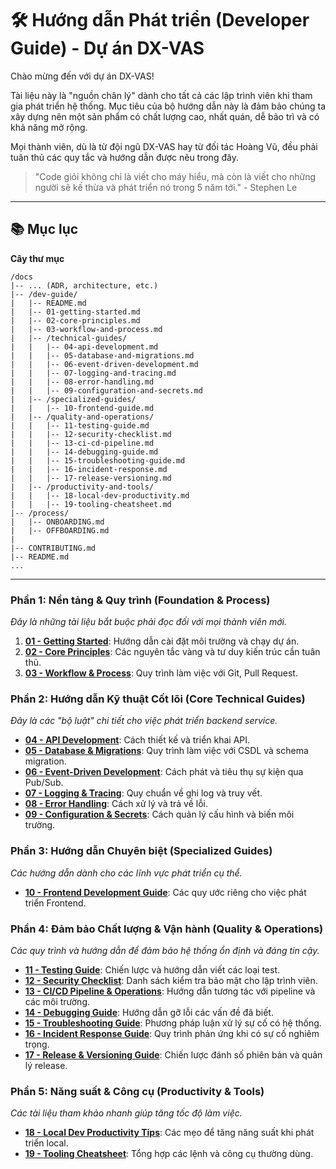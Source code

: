 # 🛠️ Hướng dẫn Phát triển (Developer Guide) - Dự án DX-VAS

Chào mừng đến với dự án DX-VAS\!

Tài liệu này là "nguồn chân lý" dành cho tất cả các lập trình viên khi tham gia phát triển hệ thống. Mục tiêu của bộ hướng dẫn này là đảm bảo chúng ta xây dựng nên một sản phẩm có chất lượng cao, nhất quán, dễ bảo trì và có khả năng mở rộng.

Mọi thành viên, dù là từ đội ngũ DX-VAS hay từ đối tác Hoàng Vũ, đều phải tuân thủ các quy tắc và hướng dẫn được nêu trong đây.

> "Code giỏi không chỉ là viết cho máy hiểu, mà còn là viết cho những người sẽ kế thừa và phát triển nó trong 5 năm tới." - Stephen Le

-----

## 📚 Mục lục

**Cây thư mục**
```
/docs
|-- ... (ADR, architecture, etc.)
|-- /dev-guide/
|   |-- README.md
|   |-- 01-getting-started.md
|   |-- 02-core-principles.md
|   |-- 03-workflow-and-process.md
|   |-- /technical-guides/
|   |   |-- 04-api-development.md
|   |   |-- 05-database-and-migrations.md
|   |   |-- 06-event-driven-development.md
|   |   |-- 07-logging-and-tracing.md
|   |   |-- 08-error-handling.md
|   |   |-- 09-configuration-and-secrets.md
|   |-- /specialized-guides/
|   |   |-- 10-frontend-guide.md
|   |-- /quality-and-operations/
|   |   |-- 11-testing-guide.md
|   |   |-- 12-security-checklist.md
|   |   |-- 13-ci-cd-pipeline.md
|   |   |-- 14-debugging-guide.md
|   |   |-- 15-troubleshooting-guide.md
|   |   |-- 16-incident-response.md
|   |   |-- 17-release-versioning.md
|   |-- /productivity-and-tools/
|   |   |-- 18-local-dev-productivity.md
|   |   |-- 19-tooling-cheatsheet.md
|-- /process/
|   |-- ONBOARDING.md
|   |-- OFFBOARDING.md
|
|-- CONTRIBUTING.md
|-- README.md
...
```

---

### **Phần 1: Nền tảng & Quy trình (Foundation & Process)**

*Đây là những tài liệu bắt buộc phải đọc đối với mọi thành viên mới.*

1.  [**01 - Getting Started**](./01-getting-started.md): Hướng dẫn cài đặt môi trường và chạy dự án.
2.  [**02 - Core Principles**](./02-core-principles.md): Các nguyên tắc vàng và tư duy kiến trúc cần tuân thủ.
3.  [**03 - Workflow & Process**](./03-workflow-and-process.md): Quy trình làm việc với Git, Pull Request.

### **Phần 2: Hướng dẫn Kỹ thuật Cốt lõi (Core Technical Guides)**

*Đây là các "bộ luật" chi tiết cho việc phát triển backend service.*

  * [**04 - API Development**](./technical-guides/04-api-development.md): Cách thiết kế và triển khai API.
  * [**05 - Database & Migrations**](./technical-guides/05-database-and-migrations.md): Quy trình làm việc với CSDL và schema migration.
  * [**06 - Event-Driven Development**](./technical-guides/06-event-driven-development.md): Cách phát và tiêu thụ sự kiện qua Pub/Sub.
  * [**07 - Logging & Tracing**](./technical-guides/07-logging-and-tracing.md): Quy chuẩn về ghi log và truy vết.
  * [**08 - Error Handling**](./technical-guides/08-error-handling.md): Cách xử lý và trả về lỗi.
  * [**09 - Configuration & Secrets**](./technical-guides/09-configuration-and-secrets.md): Cách quản lý cấu hình và biến môi trường.

### **Phần 3: Hướng dẫn Chuyên biệt (Specialized Guides)**

*Các hướng dẫn dành cho các lĩnh vực phát triển cụ thể.*

  * [**10 - Frontend Development Guide**](./specialized-guides/10-frontend-guide.md): Các quy ước riêng cho việc phát triển Frontend.

### **Phần 4: Đảm bảo Chất lượng & Vận hành (Quality & Operations)**

*Các quy trình và hướng dẫn để đảm bảo hệ thống ổn định và đáng tin cậy.*

  * [**11 - Testing Guide**](./quality-and-operations/11-testing-guide.md): Chiến lược và hướng dẫn viết các loại test.
  * [**12 - Security Checklist**](./quality-and-operations/12-security-checklist.md): Danh sách kiểm tra bảo mật cho lập trình viên.
  * [**13 - CI/CD Pipeline & Operations**](./quality-and-operations/13-ci-cd-pipeline.md): Hướng dẫn tương tác với pipeline và các môi trường.
  * [**14 - Debugging Guide**](./quality-and-operations/14-debugging-guide.md): Hướng dẫn gỡ lỗi các vấn đề đã biết.
  * [**15 - Troubleshooting Guide**](./quality-and-operations/15-troubleshooting-guide.md): Phương pháp luận xử lý sự cố có hệ thống.
  * [**16 - Incident Response Guide**](./quality-and-operations/16-incident-response.md): Quy trình phản ứng khi có sự cố nghiêm trọng.
  * [**17 - Release & Versioning Guide**](./quality-and-operations/17-release-versioning.md): Chiến lược đánh số phiên bản và quản lý release.

### **Phần 5: Năng suất & Công cụ (Productivity & Tools)**

*Các tài liệu tham khảo nhanh giúp tăng tốc độ làm việc.*

  * [**18 - Local Dev Productivity Tips**](./productivity-and-tools/18-local-dev-productivity.md): Các mẹo để tăng năng suất khi phát triển local.
  * [**19 - Tooling Cheatsheet**](./productivity-and-tools/19-tooling-cheatsheet.md): Tổng hợp các lệnh và công cụ thường dùng.
